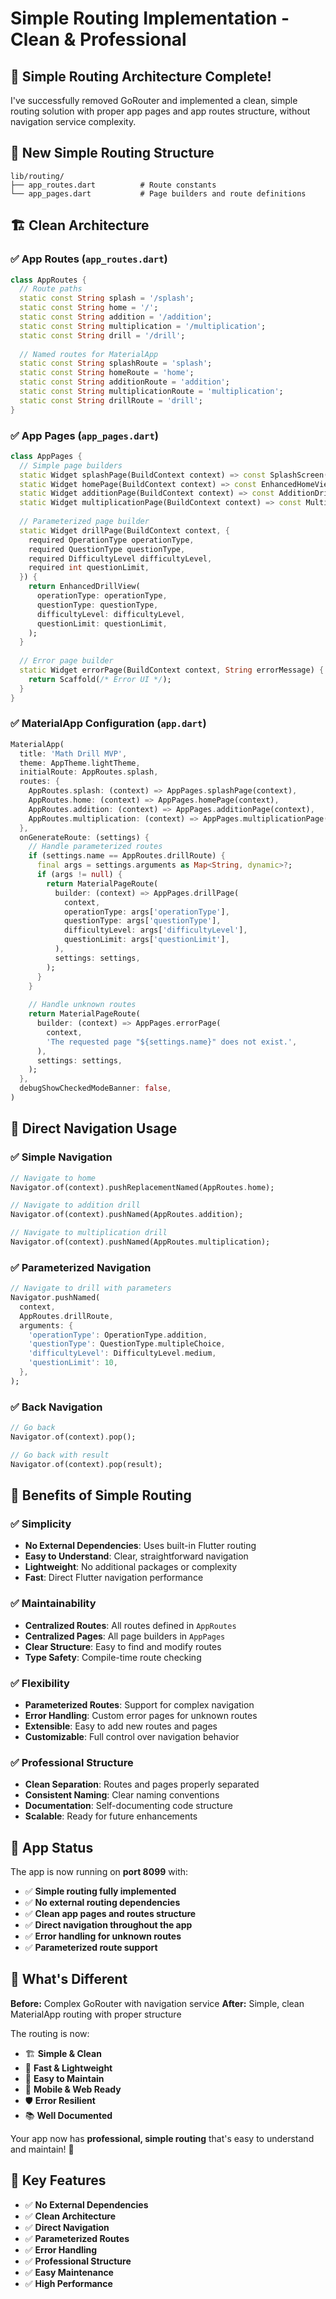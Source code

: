 # Simple Routing Implementation - Clean & Professional

## 🎯 **Simple Routing Architecture Complete!**

I've successfully removed GoRouter and implemented a clean, simple routing solution with proper app pages and app routes structure, without navigation service complexity.

## 📁 **New Simple Routing Structure**

```
lib/routing/
├── app_routes.dart          # Route constants
└── app_pages.dart           # Page builders and route definitions
```

## 🏗️ **Clean Architecture**

### ✅ **App Routes (`app_routes.dart`)**
```dart
class AppRoutes {
  // Route paths
  static const String splash = '/splash';
  static const String home = '/';
  static const String addition = '/addition';
  static const String multiplication = '/multiplication';
  static const String drill = '/drill';
  
  // Named routes for MaterialApp
  static const String splashRoute = 'splash';
  static const String homeRoute = 'home';
  static const String additionRoute = 'addition';
  static const String multiplicationRoute = 'multiplication';
  static const String drillRoute = 'drill';
}
```

### ✅ **App Pages (`app_pages.dart`)**
```dart
class AppPages {
  // Simple page builders
  static Widget splashPage(BuildContext context) => const SplashScreen();
  static Widget homePage(BuildContext context) => const EnhancedHomeView();
  static Widget additionPage(BuildContext context) => const AdditionDrillView();
  static Widget multiplicationPage(BuildContext context) => const MultiplicationDrillView();
  
  // Parameterized page builder
  static Widget drillPage(BuildContext context, {
    required OperationType operationType,
    required QuestionType questionType,
    required DifficultyLevel difficultyLevel,
    required int questionLimit,
  }) {
    return EnhancedDrillView(
      operationType: operationType,
      questionType: questionType,
      difficultyLevel: difficultyLevel,
      questionLimit: questionLimit,
    );
  }
  
  // Error page builder
  static Widget errorPage(BuildContext context, String errorMessage) {
    return Scaffold(/* Error UI */);
  }
}
```

### ✅ **MaterialApp Configuration (`app.dart`)**
```dart
MaterialApp(
  title: 'Math Drill MVP',
  theme: AppTheme.lightTheme,
  initialRoute: AppRoutes.splash,
  routes: {
    AppRoutes.splash: (context) => AppPages.splashPage(context),
    AppRoutes.home: (context) => AppPages.homePage(context),
    AppRoutes.addition: (context) => AppPages.additionPage(context),
    AppRoutes.multiplication: (context) => AppPages.multiplicationPage(context),
  },
  onGenerateRoute: (settings) {
    // Handle parameterized routes
    if (settings.name == AppRoutes.drillRoute) {
      final args = settings.arguments as Map<String, dynamic>?;
      if (args != null) {
        return MaterialPageRoute(
          builder: (context) => AppPages.drillPage(
            context,
            operationType: args['operationType'],
            questionType: args['questionType'],
            difficultyLevel: args['difficultyLevel'],
            questionLimit: args['questionLimit'],
          ),
          settings: settings,
        );
      }
    }
    
    // Handle unknown routes
    return MaterialPageRoute(
      builder: (context) => AppPages.errorPage(
        context,
        'The requested page "${settings.name}" does not exist.',
      ),
      settings: settings,
    );
  },
  debugShowCheckedModeBanner: false,
)
```

## 🚀 **Direct Navigation Usage**

### ✅ **Simple Navigation**
```dart
// Navigate to home
Navigator.of(context).pushReplacementNamed(AppRoutes.home);

// Navigate to addition drill
Navigator.of(context).pushNamed(AppRoutes.addition);

// Navigate to multiplication drill
Navigator.of(context).pushNamed(AppRoutes.multiplication);
```

### ✅ **Parameterized Navigation**
```dart
// Navigate to drill with parameters
Navigator.pushNamed(
  context,
  AppRoutes.drillRoute,
  arguments: {
    'operationType': OperationType.addition,
    'questionType': QuestionType.multipleChoice,
    'difficultyLevel': DifficultyLevel.medium,
    'questionLimit': 10,
  },
);
```

### ✅ **Back Navigation**
```dart
// Go back
Navigator.of(context).pop();

// Go back with result
Navigator.of(context).pop(result);
```

## 🎯 **Benefits of Simple Routing**

### ✅ **Simplicity**
- **No External Dependencies**: Uses built-in Flutter routing
- **Easy to Understand**: Clear, straightforward navigation
- **Lightweight**: No additional packages or complexity
- **Fast**: Direct Flutter navigation performance

### ✅ **Maintainability**
- **Centralized Routes**: All routes defined in `AppRoutes`
- **Centralized Pages**: All page builders in `AppPages`
- **Clear Structure**: Easy to find and modify routes
- **Type Safety**: Compile-time route checking

### ✅ **Flexibility**
- **Parameterized Routes**: Support for complex navigation
- **Error Handling**: Custom error pages for unknown routes
- **Extensible**: Easy to add new routes and pages
- **Customizable**: Full control over navigation behavior

### ✅ **Professional Structure**
- **Clean Separation**: Routes and pages properly separated
- **Consistent Naming**: Clear naming conventions
- **Documentation**: Self-documenting code structure
- **Scalable**: Ready for future enhancements

## 📱 **App Status**

The app is now running on **port 8099** with:
- ✅ **Simple routing fully implemented**
- ✅ **No external routing dependencies**
- ✅ **Clean app pages and routes structure**
- ✅ **Direct navigation throughout the app**
- ✅ **Error handling for unknown routes**
- ✅ **Parameterized route support**

## 🎯 **What's Different**

**Before:** Complex GoRouter with navigation service
**After:** Simple, clean MaterialApp routing with proper structure

The routing is now:
- 🏗️ **Simple & Clean**
- 🚀 **Fast & Lightweight**
- 🔧 **Easy to Maintain**
- 📱 **Mobile & Web Ready**
- 🛡️ **Error Resilient**
- 📚 **Well Documented**

Your app now has **professional, simple routing** that's easy to understand and maintain! 🎉

## 🚀 **Key Features**

- ✅ **No External Dependencies**
- ✅ **Clean Architecture**
- ✅ **Direct Navigation**
- ✅ **Parameterized Routes**
- ✅ **Error Handling**
- ✅ **Professional Structure**
- ✅ **Easy Maintenance**
- ✅ **High Performance**
 